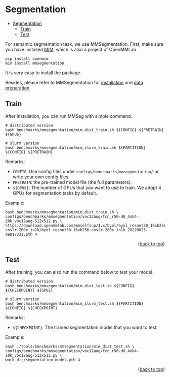 # Segmentation

- [Segmentation](#segmentation)
  - [Train](#train)
  - [Test](#test)

For semantic segmentation task, we use MMSegmentation. First, make sure you have installed [MIM](https://github.com/open-mmlab/mim), which is also a project of OpenMMLab.

```shell
pip install openmim
mim install mmsegmentation
```

It is very easy to install the package.

Besides, please refer to MMSegmentation for [installation](https://github.com/open-mmlab/mmsegmentation/blob/master/docs/get_started.md) and [data preparation](https://github.com/open-mmlab/mmsegmentation/blob/master/docs/dataset_prepare.md#prepare-datasets).

## Train

After installation, you can run MMSeg with simple command.

```shell
# distributed version
bash benchmarks/mmsegmentation/mim_dist_train.sh ${CONFIG} ${PRETRAIN} ${GPUS}

# slurm version
bash benchmarks/mmsegmentation/mim_slurm_train.sh ${PARTITION} ${CONFIG} ${PRETRAIN}
```

Remarks:

- `CONFIG`: Use config files under `configs/benchmarks/mmsegmentation/` or write your own config files
- `PRETRAIN`: the pre-trained model file (the full parameters).
- `${GPUS}`: The number of GPUs that you want to use to train. We adopt 4 GPUs for segmentation tasks by default.

Example:

```shell
bash benchmarks/mmsegmentation/mim_dist_train.sh \
configs/benchmarks/mmsegmentation/voc12aug/fcn_r50-d8_4xb4-20k_voc12aug-512x512.py \
https://download.openmmlab.com/mmselfsup/1.x/byol/byol_resnet50_16xb256-coslr-200e_in1k/byol_resnet50_16xb256-coslr-200e_in1k_20220825-de817331.pth 4
```

<p align="right">(<a href="#top">back to top</a>)</p>

## Test

After training, you can also run the command below to test your model.

```shell
# distributed version
bash benchmarks/mmsegmentation/mim_dist_test.sh ${CONFIG} ${CHECKPOINT} ${GPUS}

# slurm version
bash benchmarks/mmsegmentation/mim_slurm_test.sh ${PARTITION} ${CONFIG} ${CHECKPOINT}
```

Remarks:

- `${CHECKPOINT}`: The trained segmentation model that you want to test. 

Example:

```shell
bash ./tools/benchmarks/mmsegmentation/mim_dist_test.sh \
configs/benchmarks/mmsegmentation/voc12aug/fcn_r50-d8_4xb4-20k_voc12aug-512x512.py \
work_dir/segmentation_model.pth 4
```

<p align="right">(<a href="#top">back to top</a>)</p>
